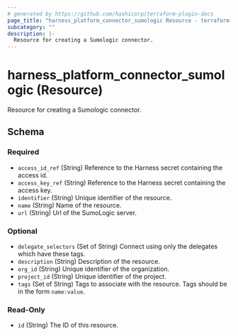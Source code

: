 ```yaml
---
# generated by https://github.com/hashicorp/terraform-plugin-docs
page_title: "harness_platform_connector_sumologic Resource - terraform-provider-harness"
subcategory: ""
description: |-
  Resource for creating a Sumologic connector.
---
```


# harness_platform_connector_sumologic (Resource)

Resource for creating a Sumologic connector.



<!-- schema generated by tfplugindocs -->
## Schema

### Required

- `access_id_ref` (String) Reference to the Harness secret containing the access id.
- `access_key_ref` (String) Reference to the Harness secret containing the access key.
- `identifier` (String) Unique identifier of the resource.
- `name` (String) Name of the resource.
- `url` (String) Url of the SumoLogic server.

### Optional

- `delegate_selectors` (Set of String) Connect using only the delegates which have these tags.
- `description` (String) Description of the resource.
- `org_id` (String) Unique identifier of the organization.
- `project_id` (String) Unique identifier of the project.
- `tags` (Set of String) Tags to associate with the resource. Tags should be in the form `name:value`.

### Read-Only

- `id` (String) The ID of this resource.


